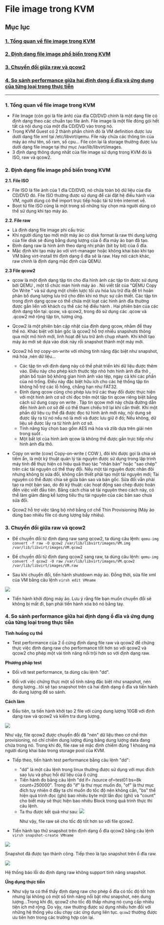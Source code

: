 # File image trong KVM

## Mục lục

### [1. Tổng quan về file image trong KVM](#tong-quan)

### [2. Định dạng file image phổ biến trong KVM](#image)

### [3. Chuyển đổi giữa raw và qcow2](#chuyen-doi)

### [4. So sánh performance giữa hai định dạng ổ đĩa và ứng dụng của từng loại trong thực tiễn](#so-sanh)


---

### <a name = "tong-quan"> 1. Tổng quan về file image trong KVM </a>

- File Image (còn gọi là file ảnh) của đĩa CD/DVD chính là một dạng file có định dạng theo các chuẩn tạo file ảnh. File image  là một file đóng gói hết tất cả nội dung của một đĩa CD/DVD vào trong nó.
- Trong KVM Guest có 2 thành phần chính đó là VM definition được lưu dưới dạng file xml tại /etc/libvirt/qemu. File này chứa các thông tin của máy ảo như tên, số ram, số cpu... File còn lại là storage thường được lưu dưới dạng file image tại thư mục /var/lib/libvirt/images.
- 3 định dạng thông dụng nhất của file image sử dụng trong KVM đó là ISO, raw và qcow2.

### <a name ="image"> 2. Định dạng file image phổ biến trong KVM </a>

**2.1. File ISO**

- File ISO là file ảnh của 1 đĩa CD/DVD, nó chứa toàn bộ dữ liệu của đĩa CD/DVD đó. File ISO thường được sử dụng để cài đặt hệ điều hành vủa VM, người dùng có thể import trực tiếp hoặc tải từ trên internet về.
- Boot từ file ISO cũng là một trong số những tùy chọn mà người dùng có thể sử dụng khi tạo máy ảo.


**2.2. File raw**

- Là định dạng file image phi cấu trúc
- Khi người dùng tạo mới một máy ảo có disk format là raw thì dung lượng của file disk sẽ đúng bằng dung lượng của ổ đĩa máy ảo bạn đã tạo.
- Định dạng raw là hình ảnh theo dạng nhị phân (bit by bit) của ổ đĩa.
- Mặc định khi tạo máy ảo với virt-manager hoặc không khai báo khi tạo VM bằng virt-install thì định dạng ổ đĩa sẽ là raw. Hay nói cách khác, raw chính là định dạng mặc định của QEMU.

**2.3 File qcow2**

- qcow là một định dạng tập tin cho đĩa hình ảnh các tập tin được sử dụng bởi QEMU , một tổ chức màn hình máy ảo . Nó viết tắt của "QEMU Copy On Write " và sử dụng một chiến lược tối ưu hóa lưu trữ đĩa để trì hoãn phân bổ dung lượng lưu trữ cho đến khi nó thực sự cần thiết. Các tập tin trong định dạng qcow có thể chứa một loạt các hình ảnh đĩa thường được gắn liền với khách cụ thể các hệ điều hành . Hai phiên bản của các định dạng tồn tại: qcow, và qcow2, trong đó sử dụng các .qcow và .qcow2 mở rộng tập tin, tương ứng.
- Qcow2 là một phiên bản cập nhật của định dạng qcow, nhằm để thay thế nó. Khác biệt với bản gốc là qcow2 hỗ trợ nhiều snapshots thông qua một mô hình mới, linh hoạt để lưu trữ ảnh chụp nhanh. Khi khởi tạo máy ảo mới sẽ dựa vào disk này rồi snapshot thành một máy mới.
- Qcow2 hỗ trợ copy-on-write với những tính năng đặc biệt như snapshot, mã hóa ,nén dữ liệu...
  <ul>
  <li>Các tập tin với định dạng này có thể phát triển khi dữ liệu được thêm vào. Điều này cho phép kích thước tệp nhỏ hơn hình ảnh đĩa thô , phân bổ toàn bộ không gian hình ảnh vào tệp, ngay cả khi các phần của nó trống. Điều này đặc biệt hữu ích cho các hệ thống tập tin không hỗ trợ các lỗ hổng, chẳng hạn như FAT32.</li>
  <li>Định dạng qcow cũng cho phép lưu trữ các thay đổi được thực hiện với một hình ảnh cơ sở chỉ đọc trên một tập tin qcow riêng biệt bằng cách sử dung copy on write . Tập tin qcow mới này chứa đường dẫn đến hình ảnh cơ sở để có thể tham chiếu trở lại khi cần thiết. Khi một phần dữ liệu cụ thể đã được đọc từ hình ảnh mới này, nội dung sẽ được lấy ra từ nó nếu nó là mới và được lưu giữ ở đó; Nếu không, dữ liệu sẽ được lấy ra từ hình ảnh cơ sở.</li>
  <li>Tính năng tùy chọn bao gồm AES mã hóa và zlib dựa trên giải nén trong suốt .</li>
  <li>Một bất lợi của hình ảnh qcow là không thể được gắn trực tiếp như hình ảnh đĩa thô.</li>
  </ul>

- Copy on write (cow)
  Copy-on-write ( COW ), đôi khi được gọi là chia sẻ tiềm ẩn, là một kỹ thuật quản lý tài nguyên được sử dụng trong lập trình máy tính để thực hiện có hiệu quả thao tác "nhân bản" hoặc "sao chép" trên các tài nguyên có thể thay đổi. Nếu một tài nguyên được nhân đôi nhưng không bị sửa đổi, không cần thiết phải tạo một tài nguyên mới; Tài nguyên có thể được chia sẻ giữa bản sao và bản gốc. Sửa đổi vẫn phải tạo ra một bản sao, do đó kỹ thuật: các hoạt động sao chép được hoãn đến việc viết đầu tiên. Bằng cách chia sẻ tài nguyên theo cách này, có thể làm giảm đáng kể lượng tiêu thụ tài nguyên của các bản sao chưa sửa đổi.

- Qcow2 hỗ trợ việc tăng bộ nhớ bằng cơ chế Thin Provisioning (Máy ảo dùng bao nhiêu file có dung lượng bấy nhiêu). 

### <a name ="chuyen-doi"> 3. Chuyển đổi giữa raw và qcow2 </a>


- Để chuyển đổi từ định dạng raw sang qcow2, ta dùng câu lệnh: 
  `qemu-img convert -f raw -O qcow2 /var/lib/libvirt/images/VM.img /var/lib/libvirt/images/VM.qcow2`
  
- Để chuyển đổi từ định dạng qcow2 sang raw, ta dùng câu lệnh: 
  `qemu-img convert -f qcow2 -O raw /var/lib/libvirt/images/VM.qcow2 /var/lib/libvirt/images/VM.raw`
  

- Sau khi chuyển đổi, tiến hành shutdown máy ảo. Đồng thời, sửa file xml của VM bằng câu lệnh `virsh edit VMname`

<img src="http://i.imgur.com/MW1I0IG.png">

- Tiến hành khởi động máy ảo. Lưu ý rằng file bạn muốn chuyển đổi sẽ không bị mất đi, bạn phải tiến hành xóa bỏ nó bằng tay.


### <a name = "so-sanh"> 4. So sánh performance giữa hai định dạng ổ đĩa và ứng dụng của từng loại trong thực tiễn </a>

**Tình huống cụ thể**

- Test performance của 2 ổ cứng định dạng file raw và qcow2 để chứng thực việc định dạng raw cho performance tốt hơn so với qcow2 và qcow2 cho phép một vài tính năng nổi trội hơn so với định dạng raw.

**Phương pháp test**

- Đối với test performance, ta dùng câu lệnh "dd".

- Đối với việc chứng thực một số tính năng đặc biệt như snapshot, nén dung lượng...tôi sẽ tạo snapshot trên cả hai định dạng ổ đĩa và tiến hành đo dung lượng để so sánh.

**Cách làm**

- Đầu tiên, ta tiến hành khởi tạo 2 file với cùng dung lượng 10GB với định dạng raw và qcow2 và kiểm tra dung lượng.

<img src = "http://i.imgur.com/1cHyGlw.png">

Như vậy, file qcow2 được chuyển đổi đã "nén" dữ liệu theo cơ chế thin provisioning, nó chỉ chiếm dung lượng đúng bằng dung lượng data đang chứa trong nó. Trong khi đó, file raw sẽ mặc định chiếm đúng 1 khoảng mà người dùng khai báo trong storage pool của KVM.

- Tiếp theo, tiến hành test performance bằng câu lệnh "dd":
  <ul>
  <li>"dd" là một câu lệnh trong linux thường được sử dụng với mục đích sao lưu và phục hồi dữ liệu của ổ cứng</li>
  <li>Tiến hành đo bằng câu lệnh "dd if= /source of=test01 bs=8k count=250000". Trong đó "if" là thư mục muốn đo, "of" là thư mục đích tuy nhiên ở đây ta chỉ muốn đo tốc độ nên không cần, "bs" thể hiện quá trình đọc (ghi) bao nhiêu byte một lần đọc (ghi) và "count" cho biết máy sẽ thực hiện bao nhiêu Block trong quá trình thực thi câu lệnh.</li>
  <li>Ta thu được kết quả như sau:
  
  <img src ="http://i.imgur.com/LXF3L0E.png">
  
  Như vậy, file raw sẽ cho tốc độ tốt hơn so với file qcow2.
  
  </li>
  </ul>
  
- Tiến hành tạo thử snapshot trên định dạng ổ đĩa qcow2 bằng câu lệnh `virsh snapshot-create VMname`

<img src="http://i.imgur.com/8XMZCSy.png">

Snapshot đã được tạo thành công.
Tiếp theo là tạo snapshot trên ổ đĩa raw.

<img src="http://i.imgur.com/dar3WUU.png">

Hệ thống báo lỗi do định dạng raw không support tính năng snapshot.

**Ứng dụng thực tiễn**

- Như vậy ta có thể thấy định dạng raw cho phép ổ đĩa có tốc độ tốt hơn nhưng lại không có một số tính năng nổi bật như snapshot, nén dung lượng...Trong khi đó, qcow2 cho tốc độ thấp nhưng nó cung cấp nhiều tiện ích mở rộng. Do vậy, raw thường được sử dụng nhiều hơn đối với những hệ thống yêu cầu chạy các ứng dụng liên tục. `qcow2` thường được ưu tiên hơn trong các trường hợp còn lại.
